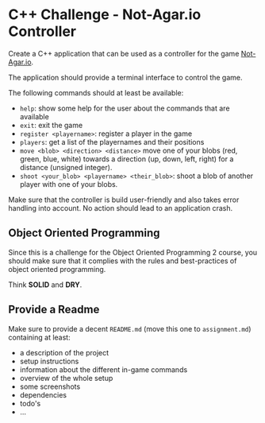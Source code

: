 # C++ Challenge - Not-Agar.io Controller

Create a C++ application that can be used as a controller for the game [Not-Agar.io](https://github.com/BioBoost/not-agar.io).

The application should provide a terminal interface to control the game.

The following commands should at least be available:

* `help`: show some help for the user about the commands that are available
* `exit`: exit the game
* `register <playername>`: register a player in the game
* `players`: get a list of the playernames and their positions
* `move <blob> <direction> <distance>` move one of your blobs (red, green, blue, white) towards a direction (up, down, left, right) for a distance (unsigned integer).
* `shoot <your_blob> <playername> <their_blob>`: shoot a blob of another player with one of your blobs.

Make sure that the controller is build user-friendly and also takes error handling into account. No action should lead to an application crash.

## Object Oriented Programming

Since this is a challenge for the Object Oriented Programming 2 course, you should make sure that it complies with the rules and best-practices of object oriented programming.

Think **SOLID** and **DRY**.

## Provide a Readme

Make sure to provide a decent `README.md` (move this one to `assignment.md`) containing at least:

* a description of the project
* setup instructions
* information about the different in-game commands
* overview of the whole setup
* some screenshots
* dependencies
* todo's
* ...
